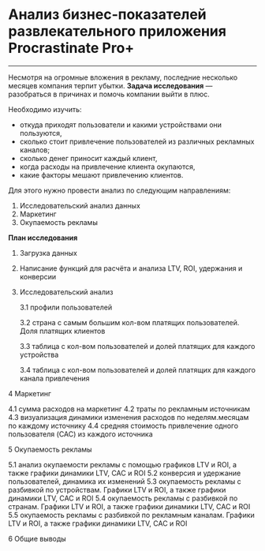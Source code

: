 # Анализ бизнес-показателей развлекательного приложения Procrastinate Pro+
--- 
Несмотря на огромные вложения в рекламу, последние несколько месяцев компания терпит убытки.
**Задача исследования** — разобраться в причинах и помочь компании выйти в плюс.

Необходимо изучить:

- откуда приходят пользователи и какими устройствами они пользуются,
- сколько стоит привлечение пользователей из различных рекламных каналов;
- сколько денег приносит каждый клиент,
- когда расходы на привлечение клиента окупаются,
- какие факторы мешают привлечению клиентов.

Для этого нужно провести анализ по следующим направлениям:

1. Исследовательский анализ данных
2. Маркетинг
3. Окупаемость рекламы

**План исследования**

1. Загрузка данных

2. Написание функций для расчёта и анализа LTV, ROI, удержания и конверсии

3. Исследовательский анализ

	3.1 профили пользователей
	
	3.2 страна с самым большим кол-вом платящих пользователей. Доля платящих клиентов
	
	3.3 таблица с кол-вом пользователей и долей платящих для каждого устройства
	
	3.4 таблица с кол-вом пользователей и долей платящих для каждого канала привлечения

4 Маркетинг

4.1 сумма расходов на маркетинг
4.2 траты по рекламным источникам
4.3 визуализация динамики изменения расходов по неделям.месяцам по каждому источнику
4.4 средняя стоимость привлечение одного пользователя (CAC) из каждого источника

5 Окупаемость рекламы

5.1 анализ окупаемости рекламы c помощью графиков LTV и ROI, а также графики динамики LTV, CAC и ROI
5.2 конверсия и удержание пользователей, динамика их изменений
5.3 окупаемость рекламы с разбивкой по устройствам. Графики LTV и ROI, а также графики динамики LTV, CAC и ROI
5.4 окупаемость рекламы с разбивкой по странам. Графики LTV и ROI, а также графики динамики LTV, CAC и ROI
5.5 окупаемость рекламы с разбивкой по рекламным каналам. Графики LTV и ROI, а также графики динамики LTV, CAC и ROI

6 Общие выводы

